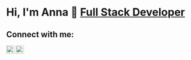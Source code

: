  
 <h1>Hi, I'm Anna 👋 <a href="https://github.com/anna-flytis">Full Stack Developer</a></h1>
  

<h2> Connect with me:</h2>

[<img align="left" alt="anna-flytis | Twitter" width="22px" src="https://cdn.jsdelivr.net/npm/simple-icons@v3/icons/twitter.svg" />][twitter]
[<img align="left" alt="anna-flytis | LinkedIn" width="22px" src="https://cdn.jsdelivr.net/npm/simple-icons@v3/icons/linkedin.svg" />][linkedin]

[twitter]: https://twitter.com/FeelFreeToFlyCa
[linkedin]: https://www.linkedin.com/in/amariakhina/


<!--
**joshmadakor1/joshmadakor1** is a ✨ _special_ ✨ repository because its `README.md` (this file) appears on your GitHub profile.

Here are some ideas to get you started:

- 🔭 I’m currently working on ...
- 🌱 I’m currently learning ...
- 👯 I’m looking to collaborate on ...
- 🤔 I’m looking for help with ...
- 💬 Ask me about ...
- 📫 How to reach me: ...
- 😄 Pronouns: ...
- ⚡ Fun fact: ...
-->
